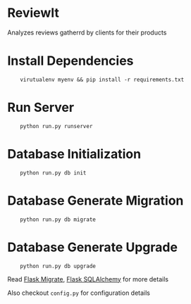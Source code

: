 # ReviewIt
Analyzes reviews gatherrd by clients for their products

# Install Dependencies
```
	virutualenv myenv && pip install -r requirements.txt
```

# Run Server

```
	python run.py runserver
```

# Database Initialization

```
	python run.py db init
```

# Database Generate Migration

```
	python run.py db migrate
```

# Database Generate Upgrade

```
	python run.py db upgrade
```

Read [Flask Migrate](https://flask-migrate.readthedocs.io/en/latest/), [Flask SQLAlchemy](https://flask-sqlalchemy.palletsprojects.com/en/2.x/) for more details

Also checkout ```config.py``` for configuration details